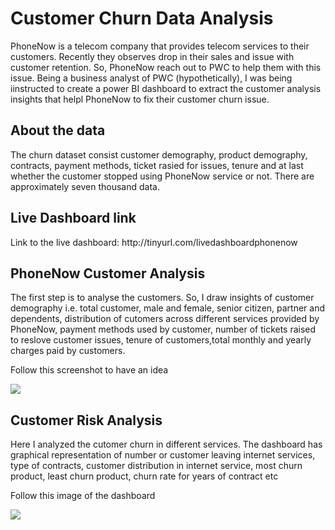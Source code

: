 # Customer Churn Data Analysis
<p>PhoneNow is a telecom company that provides telecom services to their customers. Recently they observes drop in their sales and issue with customer retention. So, PhoneNow reach out to PWC to help them with this issue. Being a business analyst of PWC (hypothetically), I was being iinstructed to create a power BI dashboard to extract the customer analysis insights that helpl PhoneNow to fix their customer churn issue.</p>
<h2>About the data</h2>
<p>The churn dataset consist customer demography, product demography, contracts, payment methods, ticket rasied for issues, tenure and at last whether the customer stopped using PhoneNow service or not. There are approximately seven thousand data. </p>
<h2>Live Dashboard link</h2>
<p>Link to the live dashboard: http://tinyurl.com/livedashboardphonenow</p>
<h2>PhoneNow Customer Analysis</h2>
<p>
  The first step is to analyse the customers. So, I draw insights of customer demography i.e. total customer, male and female, senior citizen, partner and dependents, distribution of cutomers across different services provided by PhoneNow, payment methods used by customer, number of tickets raised to reslove customer issues, tenure of customers,total monthly and yearly charges paid by customers.
</p>
<p>Follow this screenshot to have an idea</p>
<img src="https://github.com/sanehkr08/Customer-churn-analysis/assets/134167451/0f7232c5-b9a5-4d0c-af56-1bbfaac45a6b"></img>

<h2>Customer Risk Analysis</h2>
<p>
  Here I analyzed the cutomer churn in different services. The dashboard has graphical representation of number or customer leaving internet services, type of contracts, customer distribution in internet service, most churn product, least churn product, churn rate for years of contract etc
</p>
<p>Follow this image of the dashboard</p>
<img src="https://github.com/sanehkr08/Customer-churn-analysis/assets/134167451/146351cc-e6f4-429f-b085-41048ba7154f"></img>
